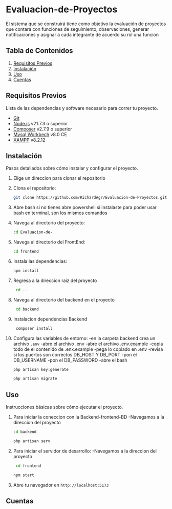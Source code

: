 # Evaluacion-de-Proyectos
El sistema que se construirá tiene como objetivo la evaluación de proyectos que contara con funciones de seguimiento, observaciones, generar notificaciones y asignar a cada integrante de acuerdo su rol una funcion

## Tabla de Contenidos
1. [Requisitos Previos](#requisitos-previos)
2. [Instalación](#instalación)
3. [Uso](#uso)
4. [Cuentas](#Cuentas)
## Requisitos Previos

Lista de las dependencias y software necesario para correr tu proyecto.

- [Git](https://git-scm.com/) 
- [Node.js](https://nodejs.org/) v21.7.3 o superior
- [Composer](https://getcomposer.org/download/) v2.7.9 o superior
- [Mysql Workbech](https://dev.mysql.com/downloads/workbench/) v8.0 CE
- [XAMPP](https://sourceforge.net/projects/xampp/files/)  v8.2.12



## Instalación

Pasos detallados sobre cómo instalar y configurar el proyecto.

1. Elige un direccion para clonar el repositorio
2.  Clona el repositorio:
    ```bash
    git clone https://github.com/RichardAgr/Evaluacion-de-Proyectos.git
    ```
3. Abre bash si no tienes abre powershell si instalaste para poder usar bash en terminal, son los mismos comandos
4. Navega al directorio del proyecto:
    ```bash
    cd Evaluacion-de-
    ```
5. Navega al directorio del FrontEnd:
    ```bash
    cd frontend 
    ```
6. Instala las dependencias:
    ```bash
    npm install
    ```
7. Regresa a la direccion raiz del proyecto
   ```bash
    cd ..
   ```
8. Navega al directorio del backend en el proyecto
   ```bash
    cd backend
   ``` 
9. Instalacion dependencias Backend
   ```bash
    composer install
   ``` 
10. Configura las variables de entorno:
    -en la carpeta backend crea un archivo `.env`
    -abre el archivo .env
    -abre el archivo .env.example
    -copia todo de el contenido de .enx.example
    -pega lo copiado en .env
    -revisa si los puertos son correctos DB_HOST Y DB_PORT
    -pon el DB_USERNAME
    -pon el DB_PASSWORD
    -abre el bash
    ```bash
    php artisan key:generate
     ```
    
    ```bash
    php artisan migrate
     ```
## Uso

Instrucciones básicas sobre cómo ejecutar el proyecto.

1. Para iniciar la coneccion con la Backend-frontend-BD
   -Navegamos a la direccion del proyecto
    ```bash
    cd backend
    ```
    ```bash
    php artisan serv
    ```
3. Para iniciar el servidor de desarrollo:
   -Navegamos a la direccion del proyecto
   ```bash
    cd frontend
    ```
    ```bash
    npm start
    ```
5. Abre tu navegador en `http://localhost:5173`

## Cuentas